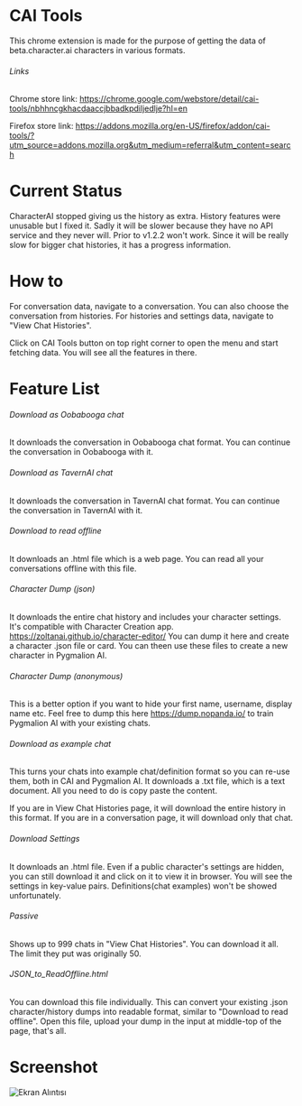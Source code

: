 # CAI Tools
This chrome extension is made for the purpose of getting the data of beta.character.ai characters in various formats. 
###### Links
Chrome store link: https://chrome.google.com/webstore/detail/cai-tools/nbhhncgkhacdaaccjbbadkpdiljedlje?hl=en

Firefox store link: https://addons.mozilla.org/en-US/firefox/addon/cai-tools/?utm_source=addons.mozilla.org&utm_medium=referral&utm_content=search
# Current Status
CharacterAI stopped giving us the history as extra. History features were unusable but I fixed it. Sadly it will be slower because they have no API service and they never will. Prior to v1.2.2 won't work. Since it will be really slow for bigger chat histories, it has a progress information.
# How to
For conversation data, navigate to a conversation. You can also choose the conversation from histories. 
For histories and settings data, navigate to "View Chat Histories".

Click on CAI Tools button on top right corner to open the menu and start fetching data. You will see all the features in there.
# Feature List
###### Download as Oobabooga chat
It downloads the conversation in Oobabooga chat format. You can continue the conversation in Oobabooga with it.
###### Download as TavernAI chat
It downloads the conversation in TavernAI chat format. You can continue the conversation in TavernAI with it.
###### Download to read offline
It downloads an .html file which is a web page. You can read all your conversations offline with this file.
###### Character Dump (json)
It downloads the entire chat history and includes your character settings. It's compatible with Character Creation app. https://zoltanai.github.io/character-editor/ You can dump it here and create a character .json file or card. You can theen use these files to create a new character in Pygmalion AI.
###### Character Dump (anonymous)
This is a better option if you want to hide your first name, username, display name etc. Feel free to dump this here https://dump.nopanda.io/ to train Pygmalion AI with your existing chats.
###### Download as example chat
This turns your chats into example chat/definition format so you can re-use them, both in CAI and Pygmalion AI. It downloads a .txt file, which is a text document. All you need to do is copy paste the content.

If you are in View Chat Histories page, it will download the entire history in this format. If you are in a conversation page, it will download only that chat.
###### Download Settings
It downloads an .html file. Even if a public character's settings are hidden, you can still download it and click on it to view it in browser. You will see the settings in key-value pairs. Definitions(chat examples) won't be showed unfortunately.
###### Passive
Shows up to 999 chats in "View Chat Histories". You can download it all. The limit they put was originally 50.

###### JSON_to_ReadOffline.html
You can download this file individually. This can convert your existing .json character/history dumps into readable format, similar to "Download to read offline". Open this file, upload your dump in the input at middle-top of the page, that's all.

# Screenshot
![Ekran Alıntısı](https://user-images.githubusercontent.com/38238671/230451305-596233fa-8541-452d-8d55-60dd0bb5e557.PNG)
